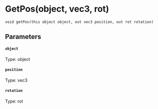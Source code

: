 # GetPos(object, vec3, rot)

```
void getPos(this object object, out vec3 position, out rot rotation)
```

## Parameters

#### `object`
Type: object

#### `position`
Type: vec3

#### `rotation`
Type: rot

